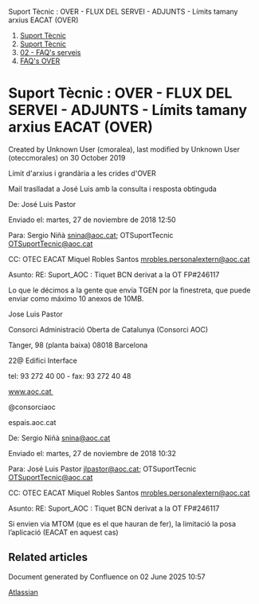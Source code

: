 Suport Tècnic : OVER - FLUX DEL SERVEI - ADJUNTS - Límits tamany arxius EACAT (OVER)  

1.  [Suport Tècnic](index.html)
2.  [Suport Tècnic](13893782.html)
3.  [02 - FAQ's serveis](26313393.html)
4.  [FAQ's OVER](28705589.html)

Suport Tècnic : OVER - FLUX DEL SERVEI - ADJUNTS - Límits tamany arxius EACAT (OVER)
====================================================================================

Created by Unknown User (cmoralea), last modified by Unknown User (oteccmorales) on 30 October 2019

Límit d'arxius i grandària a les crides d'OVER

  

Mail traslladat a José Luis amb la consulta i resposta obtinguda

  

De: José Luis Pastor 

Enviado el: martes, 27 de noviembre de 2018 12:50

Para: Sergio Niñà <snina@aoc.cat>; OTSuportTecnic <OTSuportTecnic@aoc.cat>

CC: OTEC EACAT Miquel Robles Santos <mrobles.personalextern@aoc.cat>

Asunto: RE: Suport\_AOC : Tiquet BCN derivat a la OT FP#246117

  

Lo que le décimos a la gente que envía TGEN por la finestreta, que puede enviar como máximo 10 anexos de 10MB.

  

Jose Luis Pastor

  

Consorci Administració Oberta de Catalunya (Consorci AOC)

Tànger, 98 (planta baixa) 08018 Barcelona

22@ Edifici Interface 

tel: 93 272 40 00 - fax: 93 272 40 48

  

www.aoc.cat 

@consorciaoc

espais.aoc.cat

  

De: Sergio Niñà <snina@aoc.cat> 

Enviado el: martes, 27 de noviembre de 2018 10:32

Para: José Luis Pastor <jlpastor@aoc.cat>; OTSuportTecnic <OTSuportTecnic@aoc.cat>

CC: OTEC EACAT Miquel Robles Santos <mrobles.personalextern@aoc.cat>

Asunto: RE: Suport\_AOC : Tiquet BCN derivat a la OT FP#246117

  

Si envien via MTOM (que es el que hauran de fer), la limitació la posa l’aplicació (EACAT en aquest cas)

Related articles
----------------

  

Document generated by Confluence on 02 June 2025 10:57

[Atlassian](http://www.atlassian.com/)
